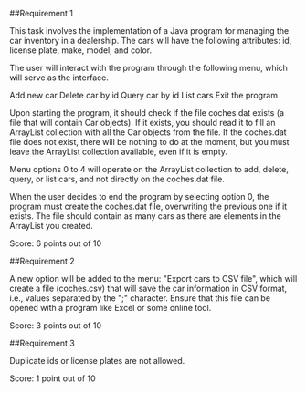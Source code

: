 ##Requirement 1

This task involves the implementation of a Java program for managing the car inventory in a dealership. The cars will have the following attributes: id, license plate, make, model, and color.

The user will interact with the program through the following menu, which will serve as the interface.

Add new car
Delete car by id
Query car by id
List cars
Exit the program

Upon starting the program, it should check if the file coches.dat exists (a file that will contain Car objects). If it exists, you should read it to fill an ArrayList collection with all the Car objects from the file. If the coches.dat file does not exist, there will be nothing to do at the moment, but you must leave the ArrayList collection available, even if it is empty.

Menu options 0 to 4 will operate on the ArrayList collection to add, delete, query, or list cars, and not directly on the coches.dat file.

When the user decides to end the program by selecting option 0, the program must create the coches.dat file, overwriting the previous one if it exists. The file should contain as many cars as there are elements in the ArrayList you created.

Score: 6 points out of 10

##Requirement 2

A new option will be added to the menu: "Export cars to CSV file", which will create a file (coches.csv) that will save the car information in CSV format, i.e., values separated by the ";" character. Ensure that this file can be opened with a program like Excel or some online tool.

Score: 3 points out of 10

##Requirement 3

Duplicate ids or license plates are not allowed.

Score: 1 point out of 10